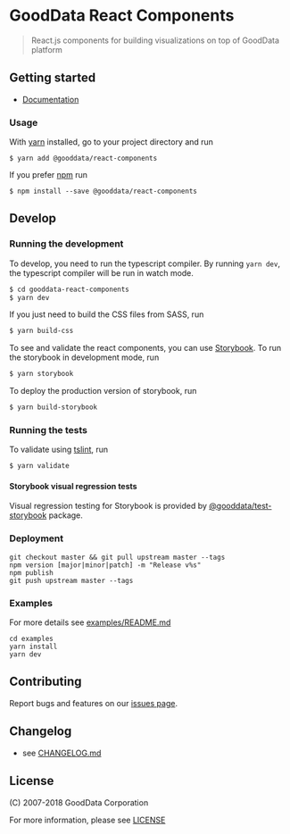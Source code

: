 # GoodData React Components
> React.js components for building visualizations on top of GoodData platform

## Getting started
- [Documentation](http://sdk.gooddata.com/gooddata-ui/)


### Usage
With [yarn](https://yarnpkg.com) installed, go to your project directory and run
```
$ yarn add @gooddata/react-components
```
If you prefer [npm](npmjs.com) run
```
$ npm install --save @gooddata/react-components
```

## Develop
### Running the development
To develop, you need to run the typescript compiler. By running `yarn dev`, the typescript compiler will be run in watch mode.
```sh
$ cd gooddata-react-components
$ yarn dev
```

If you just need to build the CSS files from SASS, run
```sh
$ yarn build-css
```

To see and validate the react components, you can use [Storybook](https://storybook.js.org/).
To run the storybook in development mode, run
```sh
$ yarn storybook
```

To deploy the production version of storybook, run
```sh
$ yarn build-storybook
```

### Running the tests
To validate using [tslint](https://palantir.github.io/tslint/), run
```sh
$ yarn validate
```

#### Storybook visual regression tests
Visual regression testing for Storybook is provided by [@gooddata/test-storybook](https://github.com/gooddata/gdc-client-utils/tree/master/test-storybook) package.

### Deployment
```
git checkout master && git pull upstream master --tags
npm version [major|minor|patch] -m "Release v%s"
npm publish
git push upstream master --tags
```

### Examples
For more details see [examples/README.md](./examples/README.md)
```
cd examples
yarn install
yarn dev
```

## Contributing
Report bugs and features on our [issues page](https://github.com/gooddata/gooddata-react-components/issues).

## Changelog
- see [CHANGELOG.md](CHANGELOG.md)

## License
(C) 2007-2018 GoodData Corporation

For more information, please see [LICENSE](https://github.com/gooddata/gooddata-react-components/blob/master/LICENSE)
